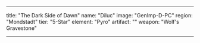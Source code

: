 ---

title: "The Dark Side of Dawn"
name: "Diluc"
image: "GenImp-D-PC"
region: "Mondstadt"
tier: "5-Star"
element: "Pyro"
artifact: ""
weapon: "Wolf's Gravestone"

---
